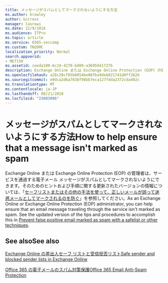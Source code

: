 ```yaml
---
title: メッセージがスパムとしてマークされないようにする方法
ms.author: krowley
author: kccross
manager: laurawi
ms.date: 12/9/2016
ms.audience: ITPro
ms.topic: article
ms.service: O365-seccomp
ms.custom: TN2DMC
localization_priority: Normal
search.appverid:
- MET150
ms.assetid: ceeda109-6c24-4270-bd09-a36959417276
description: Exchange Online または Exchange Online Protection (EOP) の管理者は、サービスを通過する電子メール メッセージがスパムとしてマークされないようにできます。そのためのヒントおよび手順に関する更新されたバージョンの情報については、「セーフリストまたはその他の手法を使って、正しいメールが誤って迷惑メールとしてマークされるのを防ぐ」を参照してください。
ms.openlocfilehash: a28c20cf05b6054be06fba9deb821741d0ff262b
ms.sourcegitcommit: e9dca2d6a7838f98bb7eca127fdda2372cda402c
ms.translationtype: MT
ms.contentlocale: ja-JP
ms.lasthandoff: 08/21/2018
ms.locfileid: "23003096"
---
```

# <a name="how-to-help-ensure-that-a-message-isnt-marked-as-spam"></a><span data-ttu-id="e4cd9-104">メッセージがスパムとしてマークされないようにする方法</span><span class="sxs-lookup"><span data-stu-id="e4cd9-104">How to help ensure that a message isn't marked as spam</span></span>

<span data-ttu-id="e4cd9-p102">Exchange Online または Exchange Online Protection (EOP) の管理者は、サービスを通過する電子メール メッセージがスパムとしてマークされないようにできます。そのためのヒントおよび手順に関する更新されたバージョンの情報については、「[セーフリストまたはその他の手法を使って、正しいメールが誤って迷惑メールとしてマークされるのを防ぐ](https://go.microsoft.com/fwlink/p/?LinkID=534224)」を参照してください。</span><span class="sxs-lookup"><span data-stu-id="e4cd9-p102">As an Exchange Online or Exchange Online Protection (EOP) administrator, you can help ensure that an email message traveling through the service isn't marked as spam. See the updated version of the tips and procedures to accomplish this in [Prevent false positive email marked as spam with a safelist or other techniques](https://go.microsoft.com/fwlink/p/?LinkID=534224).</span></span> 
  
## <a name="see-also"></a><span data-ttu-id="e4cd9-107">See also</span><span class="sxs-lookup"><span data-stu-id="e4cd9-107">See also</span></span>

[<span data-ttu-id="e4cd9-108">Exchange Online の差出人セーフ リストと受信拒否リスト</span><span class="sxs-lookup"><span data-stu-id="e4cd9-108">Safe sender and blocked sender lists in Exchange Online</span></span>](safe-sender-and-blocked-sender-lists-faq.md)

[<span data-ttu-id="e4cd9-109">Office 365 の電子メールのスパム対策保護</span><span class="sxs-lookup"><span data-stu-id="e4cd9-109">Office 365 Email Anti-Spam Protection</span></span>](https://support.office.com/article/Office-365-Email-Anti-Spam-Protection-6a601501-a6a8-4559-b2e7-56b59c96a586)

